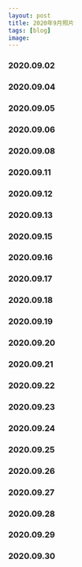 ```yaml
---
layout: post
title: 2020年9月照片
tags: [blog]
image:
---
```


### 2020.09.02

<ul id="image-2020-09-02" class="image-gallery"></ul>

### 2020.09.04

<ul id="image-2020-09-04" class="image-gallery"></ul>

### 2020.09.05

<ul id="image-2020-09-05" class="image-gallery"></ul>

### 2020.09.06

<ul id="image-2020-09-06" class="image-gallery"></ul>

### 2020.09.08

<ul id="image-2020-09-08" class="image-gallery"></ul>

### 2020.09.11

<ul id="image-2020-09-11" class="image-gallery"></ul>

### 2020.09.12

<ul id="image-2020-09-12" class="image-gallery"></ul>

### 2020.09.13

<ul id="image-2020-09-13" class="image-gallery"></ul>

### 2020.09.15

<ul id="image-2020-09-15" class="image-gallery"></ul>

### 2020.09.16

<ul id="image-2020-09-16" class="image-gallery"></ul>

### 2020.09.17

<ul id="image-2020-09-17" class="image-gallery"></ul>

### 2020.09.18

<ul id="image-2020-09-18" class="image-gallery"></ul>

### 2020.09.19

<ul id="image-2020-09-19" class="image-gallery"></ul>

### 2020.09.20

<ul id="image-2020-09-20" class="image-gallery"></ul>

### 2020.09.21

<ul id="image-2020-09-21" class="image-gallery"></ul>

### 2020.09.22

<ul id="image-2020-09-22" class="image-gallery"></ul>

### 2020.09.23

<ul id="image-2020-09-23" class="image-gallery"></ul>

### 2020.09.24

<ul id="image-2020-09-24" class="image-gallery"></ul>

### 2020.09.25

<ul id="image-2020-09-25" class="image-gallery"></ul>

### 2020.09.26

<ul id="image-2020-09-26" class="image-gallery"></ul>

### 2020.09.27

<ul id="image-2020-09-27" class="image-gallery"></ul>

### 2020.09.28

<ul id="image-2020-09-28" class="image-gallery"></ul>

### 2020.09.29

<ul id="image-2020-09-29" class="image-gallery"></ul>

### 2020.09.30

<ul id="image-2020-09-30" class="image-gallery"></ul>